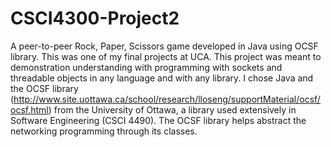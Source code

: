 # CSCI4300-Project2
A peer-to-peer Rock, Paper, Scissors game developed in Java using OCSF library.
This was one of my final projects at UCA. This project was meant to demonstration understanding with programming with sockets and threadable objects in any language and with any library. I chose Java and the OCSF library (http://www.site.uottawa.ca/school/research/lloseng/supportMaterial/ocsf/ocsf.html) from the University of Ottawa, a library used extensively in Software Engineering (CSCI 4490). The OCSF library helps abstract the networking programming through its classes. 
